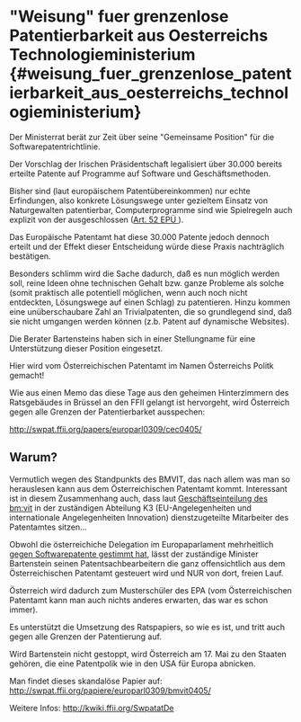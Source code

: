 # \"Weisung\" fuer grenzenlose Patentierbarkeit aus Oesterreichs Technologieministerium {#weisung_fuer_grenzenlose_patentierbarkeit_aus_oesterreichs_technologieministerium}

Der Ministerrat berät zur Zeit über seine \"Gemeinsame Position\" für
die Softwarepatentrichtlinie.

Der Vorschlag der Irischen Präsidentschaft legalisiert über 30.000
bereits erteilte Patente auf Programme auf Software und
Geschäftsmethoden.

Bisher sind (laut europäischem Patentübereinkommen) nur echte
Erfindungen, also konkrete Lösungswege unter gezieltem Einsatz von
Naturgewalten patentierbar, Computerprogramme sind wie Spielregeln auch
explizit von der ausgeschlossen ([Art. 52 EPÜ
](http://www.european-patent-office.org/legal/epc/d/ar52.html "wikilink")).

Das Europäische Patentamt hat diese 30.000 Patente jedoch dennoch
erteilt und der Effekt dieser Entscheidung würde diese Praxis
nachträglich bestätigen.

Besonders schlimm wird die Sache dadurch, daß es nun möglich werden
soll, reine Ideen ohne technischen Gehalt bzw. ganze Probleme als solche
(somit praktisch alle potentiell möglichen, wenn auch noch nicht
entdeckten, Lösungswege auf einen Schlag) zu patentieren. Hinzu kommen
eine unüberschaubare Zahl an Trivialpatenten, die so grundlegend sind,
daß sie nicht umgangen werden können (z.b. Patent auf dynamische
Websites).

Die Berater Bartensteins haben sich in einer Stellungname für eine
Unterstützung dieser Position eingesetzt.

Hier wird vom Österreichischen Patentamt im Namen Österreichs Politk
gemacht!

Wie aus einen Memo das diese Tage aus den geheimen Hinterzimmern des
Ratsgebäudes in Brüssel an den FFII gelangt ist hervorgeht, wird
Österreich gegen alle Grenzen der Patentierbarket ausspechen:

<http://swpat.ffii.org/papers/europarl0309/cec0405/>

## Warum?

Vermutlich wegen des Standpunkts des BMVIT, das nach allem was man so
herauslesen kann aus dem Österreichischen Patentamt kommt. Interessant
ist in diesem Zusammenhang auch, dass laut [Geschäftseinteilung des
bm:vit](http://www.bmvit.gv.at/sixcms_upload/media/210/geschaeftseinteilung031203.pdf "wikilink")
in der zuständigen Abteilung K3 (EU-Angelegenheiten und internationale
Angelegenheiten Innovation) dienstzugeteilte Mitarbeiter des Patentamtes
sitzen\...

Obwohl die österreichiche Delegation im Europaparlament mehrheitlich
[gegen Softwarepatente gestimmt
hat](http://www.ffs.or.at/projekte/anti-swpat/abstimm.html "wikilink"),
lässt der zuständige Minister Bartenstein seinen Patentsachbearbeitern
die ganz offensichtlich aus dem Österreichischen Patentamt gesteuert
wird und NUR von dort, freien Lauf.

Österreich wird dadurch zum Musterschüler des EPA (vom Österreichischen
Patentamt kann man auch nichts anderes erwarten, das war es schon
immer).

Es unterstützt die Umsetzung des Ratspapiers, so wie es ist, und tritt
auch gegen alle Grenzen der Patentierung auf.

Wird Bartenstein nicht gestoppt, wird Österreich am 17. Mai zu den
Staaten gehören, die eine Patentpolik wie in den USA für Europa
abnicken.

Man findet dieses skandalöse Papier auf:
<http://swpat.ffii.org/papiere/europarl0309/bmvit0405/>

Weitere Infos: <http://kwiki.ffii.org/SwpatatDe>
